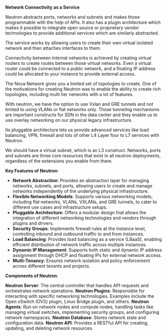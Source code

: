 **Network Connectivity as a Service**

Neutron abstracts ports, networks and subnets and makes those programmable with the help of APIs. It also has a plugin architecture which makes it possible to integrate open source or proprietary vendor technologies to provide additional services which are similarly abstracted.

The service works by allowing users to create their own virtual isolated network and then attaches interfaces to them.

Connectivity between internal networks is achieved by creating virtual routers to create routes between those virtual networks. Even a virtual router could be connected to a public network, and a floating IP address could be allocated to your instance to provide external access.

The Nova Network gives you a limited set of topologies to create. One of the motivations for creating Neutron was to enable the ability to create rich topologies, including multi tier networks with a lot of features.

With neutron, we have the option to use Vxlan and GRE tunnels and not limited to using VLANs or flat networks only. Those tunneling mechanisms are important constructs for SDN in the data center and they enable us to use overlay networking on our physical legacy infrastructure.

Its pluggable architecture lets us provide advanced services like load balancing, VPN, firewall and lots of other L4 Layer four to L7 services with Neutron.

We should have a virtual subnet, which is an L3 construct.
Networks, ports and subnets are three core resources that exist in all neutron deployments, regardless of the extensions you enable from there.


**Key Features of Neutron**:
- **Network Abstraction**: Provides an abstraction layer for managing networks, subnets, and ports, allowing users to create and manage networks independently of the underlying physical infrastructure.
- **Flexible Networking Models**: Supports various networking models, including flat networks, VLANs, VXLANs, and GRE tunnels, to cater to different use cases and infrastructure setups.
- **Pluggable Architecture**: Offers a modular design that allows the integration of different networking technologies and vendors through plugins and drivers.
- **Security Groups**: Implements firewall rules at the instance level, controlling inbound and outbound traffic to and from instances.
- **Load Balancing**: Provides load balancing as a service (LBaaS), enabling efficient distribution of network traffic across multiple instances.
- **Dynamic IP Management**: Supports both static and dynamic IP address assignment through DHCP and floating IPs for external network access.
- **Multi-Tenancy**: Ensures network isolation and policy enforcement across different tenants and projects.


**Components of Neutron**:

**Neutron Server**: The central controller that handles API requests and orchestrates network operations.
**Neutron Plugins**: Responsible for interacting with specific networking technologies. Examples include the Open vSwitch (OVS) plugin, Linux Bridge plugin, and others.
**Neutron Agents**: Run on network nodes and compute nodes, handling tasks like managing virtual switches, implementing security groups, and configuring network namespaces.
**Neutron Database**: Stores network state and configuration data.
**Neutron API**: Provides a RESTful API for creating, updating, and deleting network resources.